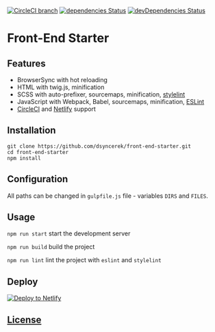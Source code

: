[![CircleCI branch](https://img.shields.io/circleci/project/github/dsyncerek/front-end-starter/master.svg)](https://circleci.com/gh/dsyncerek/front-end-starter)
[![dependencies Status](https://img.shields.io/david/dsyncerek/front-end-starter.svg)](https://david-dm.org/dsyncerek/front-end-starter)
[![devDependencies Status](https://img.shields.io/david/dev/dsyncerek/front-end-starter.svg)](https://david-dm.org/dsyncerek/front-end-starter?type=dev)

# Front-End Starter

## Features

- BrowserSync with hot reloading
- HTML with twig.js, minification
- SCSS with auto-prefixer, sourcemaps, minification, [stylelint](https://stylelint.io/)
- JavaScript with Webpack, Babel, sourcemaps, minification, [ESLint](https://eslint.org/)
- [CircleCI](https://circleci.com/) and [Netlify](https://www.netlify.com/) support

## Installation

```
git clone https://github.com/dsyncerek/front-end-starter.git
cd front-end-starter
npm install
```

## Configuration

All paths can be changed in `gulpfile.js` file - variables `DIRS` and `FILES`.

## Usage

`npm run start` start the development server

`npm run build` build the project

`npm run lint` lint the project with `eslint` and `stylelint`

## Deploy

[![Deploy to Netlify](https://www.netlify.com/img/deploy/button.svg)](https://app.netlify.com/start/deploy?repository=https://github.com/dsyncerek/front-end-starter)

## [License](LICENSE)
